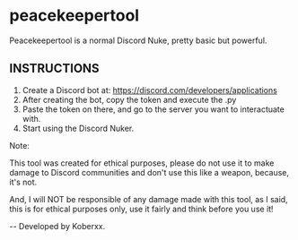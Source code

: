 # peacekeepertool
Peacekeepertool is a normal Discord Nuke, pretty basic but powerful.

INSTRUCTIONS
-----------------

1. Create a Discord bot at: https://discord.com/developers/applications
2. After creating the bot, copy the token and execute the .py
3. Paste the token on there, and go to the server you want to interactuate with.
4. Start using the Discord Nuker.

Note:

This tool was created for ethical purposes, please do not use it to make damage to Discord communities and don't use this like a weapon, because, it's not.

And, I will NOT be responsible of any damage made with this tool, as I said, this is for ethical purposes only, use it fairly and think before you use it!

-- Developed by Koberxx.
